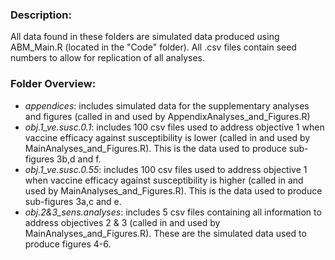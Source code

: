 ### Description: 
All data found in these folders are simulated data produced using ABM_Main.R (located in the "Code" folder). All .csv files contain seed numbers to allow for replication of all analyses.

### Folder Overview:
- *appendices*: includes simulated data for the supplementary analyses and figures (called in and used by AppendixAnalyses_and_Figures.R)
- *obj.1_ve.susc.0.1*: includes 100 csv files used to address objective 1 when vaccine efficacy against susceptibility is lower (called in and used by MainAnalyses_and_Figures.R). This is the data used to produce sub-figures 3b,d and f.
- *obj.1_ve.susc.0.55*: includes 100 csv files used to address objective 1 when vaccine efficacy against susceptibility is higher (called in and used by MainAnalyses_and_Figures.R). This is the data used to produce sub-figures 3a,c and e.
- *obj.2&3_sens.analyses*: includes 5 csv files containing all information to address objectives 2 & 3 (called in and used by MainAnalyses_and_Figures.R). These are the simulated data used to produce figures 4-6.
